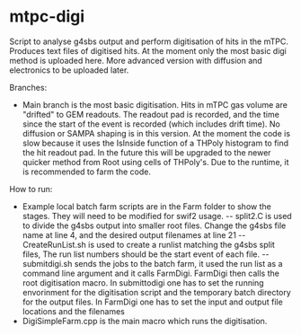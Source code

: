 # mtpc-digi
Script to analyse g4sbs output and perform digitisation of hits in the mTPC. Produces text files of digitised hits.
At the moment only the most basic digi method is uploaded here. More advanced version with diffusion and electronics to be uploaded later.

Branches:
- Main branch is the most basic digitisation. Hits in mTPC gas volume are "drifted" to GEM readouts. The readout pad is recorded, and the time since the start of the event is recorded (which includes drift time). No diffusion or SAMPA shaping is in this version. At the moment the code is slow because it uses the IsInside function of a THPoly histogram to find the hit readout pad. In the future this will be upgraded to the newer quicker method from Root using cells of THPoly's. Due to the runtime, it is recommended to farm the code.

How to run:
- Example local batch farm scripts are in the Farm folder to show the stages. They will need to be modified for swif2 usage.
  -- split2.C is used to divide the g4sbs output into smaller root files. Change the g4sbs file name at line 4, and the desired output filenames at line 21
  -- CreateRunList.sh is used to create a runlist matching the g4sbs split files, The run list numbers should be the start event of each file.
  -- submitdigi.sh sends the jobs to the batch farm, it used the run list as a command line argument and it calls FarmDigi. FarmDigi then calls the root digitisation macro. In submittodigi one has to set the running envorinment for the digitisation script and the temporary batch directory for the output files. In FarmDigi one has to set the input and output file locations and the filenames
- DigiSimpleFarm.cpp is the main macro which runs the digitisation.
